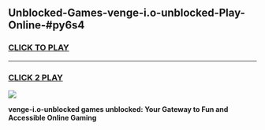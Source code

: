 
## Unblocked-Games-venge-i.o-unblocked-Play-Online-#py6s4
<h3>
<a href="https://premium.freeplayer.one?title=venge-i.o-unblocked&ref=24F">CLICK TO PLAY</a></h3>
<hr>

<h3>
<a href="https://premium.freeplayer.one?title=venge-i.o-unblocked&ref=24F">CLICK 2 PLAY</a>
  
</h3>

<a href="https://premium.freeplayer.one?title=venge-i.o-unblocked&ref=24F/"><img src="https://clearcache.store/games.png"></a>


**venge-i.o-unblocked games unblocked: Your Gateway to Fun and Accessible Online Gaming**
